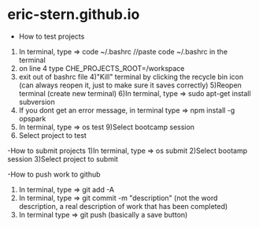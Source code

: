 # eric-stern.github.io

- How to test projects
1) In terminal, type => code ~/.bashrc 
//paste code ~/.bashrc in the terminal
2) on line 4  type CHE_PROJECTS_ROOT=/workspace
3) exit out of bashrc file
4)"Kill" terminal by clicking the recycle bin icon (can always reopen it, just to make sure it saves correctly)
5)Reopen terminal (create new terminal)
6)In terminal, type => sudo apt-get install subversion
7) If you dont get an error message, in terminal type => npm install -g opspark
8) In terminal, type => os test
9)Select bootcamp session
10) Select project to test

-How to submit projects
1)In terminal, type => os submit
2)Select bootamp session
3)Select project to submit

-How to push work to github
1) In terminal, type => git add -A
2) In terminal, type => git commit -m "description" (not the word description, a real description of work that has been completed)
3) In terminal type => git push (basically a save button)